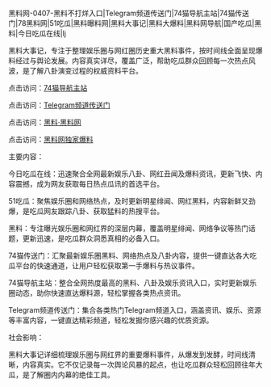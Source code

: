 #
黑料网-0407-黑料不打烊入口|Telegram频道传送门|74猫导航主站|74猫传送门|78黑料网|51吃瓜|黑料曝料网|黑料大事记|黑料大爆料|黑料网导航|国产吃瓜|黑料|今日吃瓜在线|lj

黑料大事记，专注于整理娱乐圈与网红圈历史重大黑料事件，按时间线全面呈现爆料经过与舆论发展。内容真实详尽，覆盖广泛，帮助吃瓜群众回顾每一次热点风波，是了解八卦演变过程的权威资料平台。


点击访问：<a href="https://74mao.com/">74猫导航主站</a>

点击访问：<a href="https://74mao.com/">Telegram频道传送门</a>

点击访问：<a href="https://gdas.pages.dev/">黑料·黑料网</a>

点击访问：<a href="https://sdbsd.pages.dev/">黑料网独家爆料</a>


主要内容：

今日吃瓜在线：迅速聚合全网最新娱乐八卦、网红丑闻及爆料资讯，更新飞快、内容震撼，成为网友获取每日热点瓜讯的首选平台。

51吃瓜：聚焦娱乐圈和网络热点，及时更新明星绯闻、网红黑料，内容新鲜又劲爆，是吃瓜网友跟踪八卦、获取猛料的热搜平台。

黑料：专注曝光娱乐圈和网红界的深层内幕，覆盖明星绯闻、网络争议等热门话题，更新迅速，是吃瓜群众洞悉真相的必备入口。

74猫传送门：汇聚最新娱乐圈黑料、网络热点及八卦内容，提供一键直达各大吃瓜平台的快速通道，让用户轻松获取第一手爆料与热议事件。

74猫导航主站：整合全网热度最高的黑料、八卦及娱乐资讯入口，实时更新娱乐圈动态，助你快速直达爆料源，轻松掌握各类热点资讯。

Telegram频道传送门：集合各类热门Telegram频道入口，涵盖资讯、娱乐、资源等丰富内容，一键直达精彩频道，轻松发掘你感兴趣的优质资源。

社会影响：

黑料大事记详细梳理娱乐圈与网红界的重要爆料事件，从爆发到发酵，时间线清晰，内容真实。它不仅记录每一次舆论风暴的起点，也让吃瓜群众轻松回顾往年大瓜，是了解圈内内幕的绝佳工具。

<span style="display:none;">[Canonical link](https://github.com/Khongduoc69/6541 ）</span>
